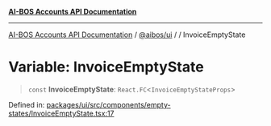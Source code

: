[**AI-BOS Accounts API Documentation**](../../../README.md)

***

[AI-BOS Accounts API Documentation](../../../README.md) / [@aibos/ui](../README.md) / [](../README.md) / InvoiceEmptyState

# Variable: InvoiceEmptyState

> `const` **InvoiceEmptyState**: `React.FC`\<`InvoiceEmptyStateProps`\>

Defined in: [packages/ui/src/components/empty-states/InvoiceEmptyState.tsx:17](https://github.com/pohlai88/accounts/blob/48103fb36d28b2b9bfb33472b6de2f719773cde9/packages/ui/src/components/empty-states/InvoiceEmptyState.tsx#L17)
